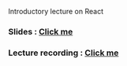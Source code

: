 Introductory lecture on React

### Slides : [Click me](https://docs.google.com/presentation/d/1ae8AhAtH3aC60-Ro2BJJljgwRzlQ3_lPKzM4eYhsBKA/edit?usp=sharing)

### Lecture recording : [Click me](https://www.youtube.com/watch?v=90cgXL5wyiY&ab_channel=RachydAmine)
